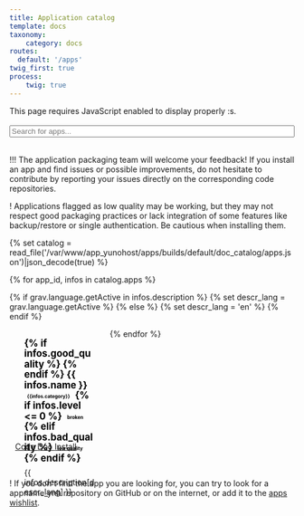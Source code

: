 ```yaml
---
title: Application catalog
template: docs
taxonomy:
    category: docs
routes:
  default: '/apps'
twig_first: true
process:
    twig: true
---
```


<span class="javascriptDisclaimer">
This page requires JavaScript enabled to display properly :s.
<br/>
<br/>
</span>

<!--
Search bar
-->

<div class="input-group">
    <span class="input-group-addon"><i class="fa fa-search"></i></span>
    <input id="filter-app-cards" type="text" class="form-control"  placeholder="Search for apps..." aria-describedby="basic-addon1"/>
</div>
<br />

<!--
Disclaimers
-->

!!! The application packaging team will welcome your feedback! If you install an app and find issues or possible improvements, do not hesitate to contribute by reporting your issues directly on the corresponding code repositories.

! Applications flagged as <span class="label label-warning label-as-badge">low quality</span> may be working, but they may not respect good packaging practices or lack integration of some features like backup/restore or single authentication. Be cautious when installing them.


{% set catalog = read_file('/var/www/app_yunohost/apps/builds/default/doc_catalog/apps.json')|json_decode(true) %}

<div id="app-cards-list" class="app-cards-list">
{% for app_id, infos in catalog.apps %}

{% if grav.language.getActive in infos.description %}
    {% set descr_lang = grav.language.getActive %}
{% else %}
    {% set descr_lang = 'en' %}
{% endif %}

<div class="app-card_{{app_id}} app-card panel panel-default">
<div class="app-title">
{% if infos.good_quality %}
<i class="fa fa-star" style="color: gold"></i>
{% endif %}
{{ infos.name }} 
<span class="label label-default">{{infos.category}}</span>
{% if infos.level <= 0 %}
<span class="label label-error">broken</span>
{% elif infos.bad_quality %}
<span class="label label-warning">low quality</span>
{% endif %}
</div>
<div class="app-descr">{{ infos.description[descr_lang] }}</div>
<div class="app-footer">
<div class="app-buttons btn-group" role="group">

<a href="{{infos.url}}" target="_BLANK" type="button" class="btn btn-default col-sm-4"> <i class="fa fa-code"></i> Code </a>
<a href="fixme" target="_BLANK" type="button" class="btn btn-default col-sm-4"> <i class="fa fa-book"></i> Doc </a>
<a href="https://install-app.yunohost.org/?app={{app_id}}" target="_BLANK" type="button" class="btn btn-{% if infos.bad_quality %}error{% else %}success{% endif %} col-sm-4 active"> <i class="fa fa-plus"></i> Install </a>

</div>
</div>
</div>
{% endfor %}
</div>

! If you don't find the app you are looking for, you can try to look for a appname_ynh repository on GitHub or on the internet, or add it to the [apps wishlist](/apps_wishlist).

<!--
Custom CSS for this page
-->

<style>
/*=================================================
 Search bar
=================================================*/
#filter-app-cards, #app-cards-list {
    width:100%;
}
/*===============================================*/

/*=================================================
 Force return space after card list
=================================================*/
#app-cards-list:after {
    content:'';
    display:block;
    clear: both;
}
/*===============================================*/

/*=================================================
 App card
=================================================*/

.app-card {
    margin-bottom:20px;
    width:31.2%;
    float:left;
    min-height: 1px;
    margin-right: 10px;
    margin-left: 10px;
    border-radius: 3px;
    position: relative;
    height: 230px;
}
.app-title {
    margin-top: 0;
    margin-bottom: 5px;
    font-size: 1.2em;
    font-weight: 700;
    line-height: 1.1;
    color: black;
    padding: 1rem 1rem;
    padding-bottom: 0;
}
.app-title .label {
    font-size: 0.5em;
    display: inline-block;
    vertical-align: middle;
    padding: 0.5em 0.6em;
    padding-bottom: 0.3em;
}

.label-epic {
    background-color: darkorchid;
}

.app-descr {
    height:120px;
    overflow: hidden;
    padding: 0.2rem 1rem;
}

.app-footer {
   width:100%;
   position: absolute;
   bottom: 0;
}

.app-maintainer {
    font-size: 0.7em;
    text-align: right;
    margin-right: 5px;
}

.app-card .unmaintained {
   color: #e0aa33;
}

/*===============================================
 App buttons
=================================================*/
.app-buttons {
    width:100%;
}
.app-buttons > .btn {
    border-bottom:0;
    font-size: 0.9em;
    line-height: 1.58;
}
.app-buttons > .btn:first-child {
    border-left:0;
    border-top-left-radius:0;
}
.app-buttons > .btn:last-child {
    border-right:0;
    border-top-right-radius:0;
    margin-left: 0px;
    width: 33.6%;
}

/*===============================================*/
</style>



<!--
Javascript helpers
-->

<script>

$(document).ready(function () {

    $(".javascriptDisclaimer").hide();

    function filter(){

        var user_input_in_search_field = $('#filter-app-cards').val().toLowerCase();

        $('.app-card').each(function() {
            // This is where we actually define how apps are filtered:
            // we look for the name of the app (h3) and try to find the user input
            // + we check this app match the current quality filter
            var text = $(this).find('.app-title').text().toLowerCase() + " " + $(this).find('.app-descr').text().toLowerCase();
            if (text.indexOf(user_input_in_search_field) >= 0 && $(this).data("quality").indexOf(current_quality_filter) >= 0)
            {
                $(this).show();
            }
            else
            {
                $(this).hide();
            }
        });
    }

    //=================================================
    // Search & filter bar event
    //=================================================
    $('#filter-app-cards').keyup(filter);

    $('a[data-quality-filter]').on("click", function(){
        $('#current-quality-filter').text($(this).text());
        $('#current-quality-filter').data("filter", $(this).data("quality-filter"));
        filter();
    });

    filter();

});
</script>
